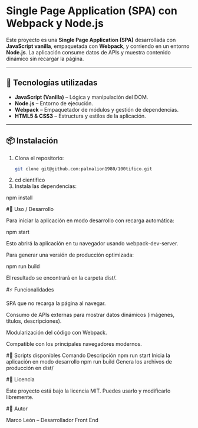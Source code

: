 # Single Page Application (SPA) con Webpack y Node.js

Este proyecto es una **Single Page Application (SPA)** desarrollada con **JavaScript vanilla**, empaquetada con **Webpack**, y corriendo en un entorno **Node.js**. La aplicación consume datos de APIs y muestra contenido dinámico sin recargar la página.

---

## 🔹 Tecnologías utilizadas

- **JavaScript (Vanilla)** – Lógica y manipulación del DOM.
- **Node.js** – Entorno de ejecución.
- **Webpack** – Empaquetador de módulos y gestión de dependencias.
- **HTML5 & CSS3** – Estructura y estilos de la aplicación.

---

## 📦 Instalación

1. Clona el repositorio:
   ```bash
   git clone git@github.com:palmalion1980/100tifico.git
2. cd cientifico
3. Instala las dependencias:

npm install

#🚀 Uso / Desarrollo

Para iniciar la aplicación en modo desarrollo con recarga automática:

npm start


Esto abrirá la aplicación en tu navegador usando webpack-dev-server.

Para generar una versión de producción optimizada:

npm run build


El resultado se encontrará en la carpeta dist/.


#⚡ Funcionalidades

SPA que no recarga la página al navegar.

Consumo de APIs externas para mostrar datos dinámicos (imágenes, títulos, descripciones).

Modularización del código con Webpack.

Compatible con los principales navegadores modernos.

#🔧 Scripts disponibles
Comando	Descripción
npm run start	Inicia la aplicación en modo desarrollo
npm run build	Genera los archivos de producción en dist/

#📝 Licencia

Este proyecto está bajo la licencia MIT. Puedes usarlo y modificarlo libremente.

#👤 Autor

Marco León – Desarrollador Front End




